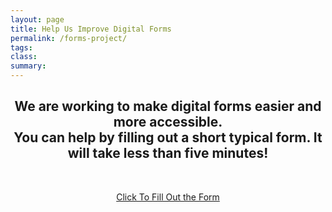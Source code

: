 ```yaml
---
layout: page
title: Help Us Improve Digital Forms
permalink: /forms-project/
tags: 
class:
summary: 
---
```

<center>
<h2>We are working to make digital forms easier and more accessible. 
  <br>You can help by filling out a short typical form. It will take less than five minutes!</h2>
  <br>
<p><a class="usa-button usa-button--big" href="https://www.usa.gov/forms?utm_source=forms_gov&utm_medium=USAGov_Redirect&utm_campaign=Dec_2019_launch">Click To Fill Out the Form</a></p>
</center>
